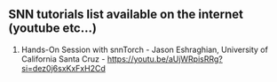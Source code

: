 ## SNN tutorials list available on the internet (youtube etc...)

1. Hands-On Session with snnTorch - Jason Eshraghian, University of California Santa Cruz - https://youtu.be/aUjWRpisRRg?si=dez0j6sxKxFxH2Cd
